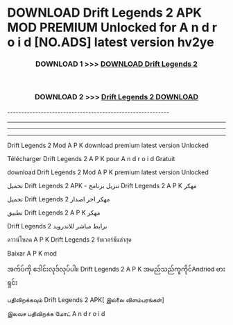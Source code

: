 # DOWNLOAD Drift Legends 2  APK MOD PREMIUM Unlocked for A n d r o i d [NO.ADS] latest version hv2ye 



<div align="center">

<h3>DOWNLOAD 1 >>> <a href="https://getmod2.web.app/?judul=Drift Legends 2 ">DOWNLOAD Drift Legends 2 </a></h3><br>

<h3>DOWNLOAD 2 >>> <a href="https://getmod2.web.app/?judul=Drift Legends 2 ">Drift Legends 2  DOWNLOAD </a></h3>

</div>
----------------------------------------------------------

----------------------------------------------------------

----------------------------------------------------------

----------------------------------------------------------

Drift Legends 2  Mod A P K download premium latest version Unlocked

Télécharger Drift Legends 2  A P K pour A n d r o i d Gratuit

download Drift Legends 2  Mod A P K premium latest version Unlocked

تحميل Drift Legends 2  APK - تنزيل برنامج Drift Legends 2  A P K مهكر

تحميل Drift Legends 2  مهكر اخر اصدار

تطبيق Drift Legends 2  A P K مهكر

Drift Legends 2  برابط مباشر للاندرويد

ดาวน์โหลด A P K Drift Legends 2  รับเวอร์ชันล่าสุด

Baixar A P K mod

အက်ပ်ကို ဒေါင်းလုဒ်လုပ်ပါ။ Drift Legends 2  A P K အမည်သည်ကူကိုင်Andriod ဗားရှင်း

பதிவிறக்கவும் Drift Legends 2  APK[ இல்லை விளம்பரங்கள்] 
 
இலவச பதிவிறக்க மோட் A n d r o i d



